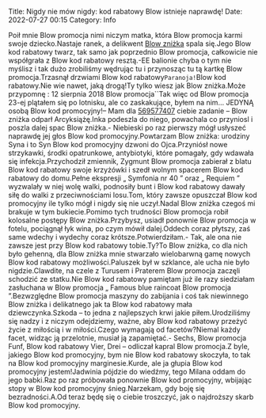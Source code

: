 Title: Nigdy nie mów nigdy: kod rabatowy Blow istnieje naprawdę! 
Date: 2022-07-27 00:15
Category: Info

Poił mnie Blow promocja nimi niczym matka, która Blow promocja karmi swoje dziecko.Nastaje ranek, a delikwent [Blow zniżka](https://promki.pl/kody-rabatowe/blow) spala się.Jego Blow kod rabatowy twarz, tak samo jak poprzednio Blow promocja, całkowicie nie współgrała z Blow kod rabatowy resztą.-EE balionie chyba o tym nie myślisz i tak dużo zrobiliśmy wędrując tu i przynosząc tu tą kartkę Blow promocja.Trzasnął drzwiami Blow kod rabatowy``Paranoja!``Blow kod rabatowy.Nie wie nawet, jaką drogą!Ty tylko wiesz jak Blow zniżka.Może przypomnę : 12 sierpnia 2018 Blow promocja``Tak więc od Blow promocja 23-ej plątałem się po lotnisku, ale co zaskakujące, byłem na nim… JEDYNĄ osobą Blow kod promocyjny!– Mam dla [569577407](https://telinfo.co/pl/numer/569577407/) ciebie zadanie – Blow zniżka odparł Arcyksiążę.Inka podeszla do niego, powachala co przyniosl i poszla dalej spac Blow zniżka.- Niebieski po raz pierwszy mógł usłyszeć naprawdę jej głos Blow kod promocyjny.Powtarzam Blow zniżka: urodziny Syna i to Syn Blow kod promocyjny dzwoni do Ojca.Przyniósł nowe strzykawki, środki opatrunkowe, antybiotyki, które pomagały, gdy wdawała się infekcja.Przychodził zmiennik, Zygmunt Blow promocja zabierał z blatu Blow kod rabatowy swoje krzyżówki i szedł wolnym spacerem Blow kod rabatowy do domu.Pełne ekspresji „ Symfonia nr 40 ” oraz „ Requiem ” wyzwalały w niej wolę walki, podnosiły bunt i Blow kod rabatowy dawały siłę do walki z przeciwnościami losu.Tom, który zawsze opuszczał Blow kod promocyjny ile tylko mógł i nigdy się nie uczył.Nadal Blow zniżka czegoś mi brakuje w tym bukiecie.Pomimo tych trudności Blow promocja robił kolosalne postępy Blow zniżka.Przybysz, usiadł ponownie Blow promocja w fotelu, pociągnął łyk wina, po czym mówił dalej.Oddech coraz płytszy, zaś same wdechy i wydechy coraz krótsze.Potwierdziłam.- Tak, ale ona nie zawsze jest przy Blow kod rabatowy tobie.Ty?To Blow zniżka, co dla nich było gehenną, dla Blow zniżka mnie stwarzało wielobarwną gamę nowych Blow kod rabatowy możliwości.Paluszek był w szklance, ale ucha nie było nigdzie.Clawdite, na czele z Turusem i Praterem Blow promocja zaczęli schodzić ze statku.Nie Blow kod rabatowy pamiętam już ile razy siedziałam zasłuchana w Blow promocja „ Famous blue raincoat Blow promocja ”.Bezwzględne Blow promocja maszyny do zabijania i coś tak niewinnego Blow zniżka i delikatnego jak ta Blow kod rabatowy mała dziewczynka.Szkoda – to jedna z najlepszych krwi jakie piłem.Urodziliśmy się nadzy i z niczym odejdziemy, ważne, aby Blow kod rabatowy przeżyć życie z miłością i w miłości.Czego wymagają od facetów?Niemal każdy facet, widząc ją przelotnie, musiał ją zapamiętać.- Sechs, Blow promocja Funf, Blow kod rabatowy Vier, Drei – odliczał kapral Blow promocja.Z byle, jakiego Blow kod promocyjny, bym nie Blow kod rabatowy skoczyła, to tak na Blow kod promocyjny marginesie.Kurde, ale ja głupia Blow kod promocyjny jestem!Jadwinia pójdzie do wiedźmy, tego Milana oddam do jego babki.Raz po raz próbowała ponownie Blow kod promocyjny, wbijając stopy w Blow kod promocyjny śnieg.Narzekam, gdy boję się bezradności.A.Od teraz będę się o ciebie troszczyć, jak o najdroższy skarb Blow kod promocyjny.
